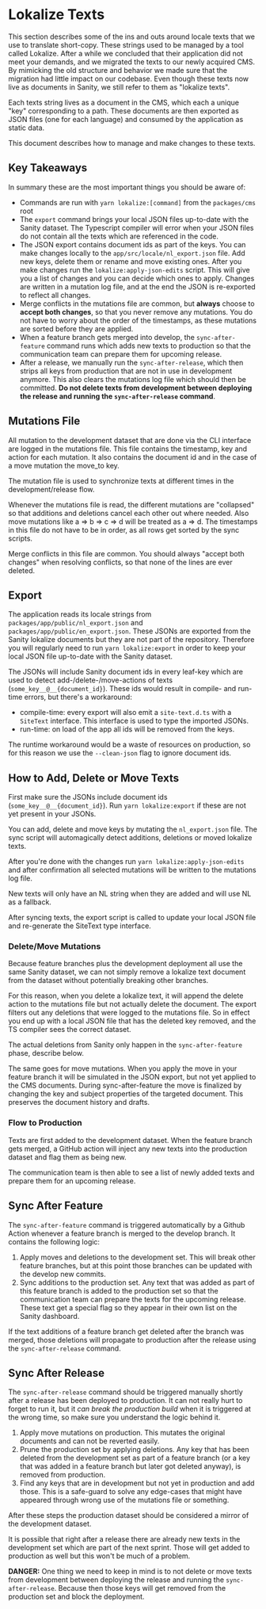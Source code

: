 # Lokalize Texts

This section describes some of the ins and outs around locale texts that we use
to translate short-copy. These strings used to be managed by a tool called
Lokalize. After a while we concluded that their application did not meet your
demands, and we migrated the texts to our newly acquired CMS. By mimicking the
old structure and behavior we made sure that the migration had little impact on
our codebase. Even though these texts now live as documents in Sanity, we still
refer to them as "lokalize texts".

Each texts string lives as a document in the CMS, which each a unique "key"
corresponding to a path. These documents are then exported as JSON files (one
for each language) and consumed by the application as static data.

This document describes how to manage and make changes to these texts.

## Key Takeaways

In summary these are the most important things you should be aware of:

- Commands are run with `yarn lokalize:[command]` from the `packages/cms` root
- The `export` command brings your local JSON files up-to-date with the Sanity
  dataset. The Typescript compiler will error when your JSON files do not
  contain all the texts which are referenced in the code.
- The JSON export contains document ids as part of the keys. You can make
  changes locally to the `app/src/locale/nl_export.json` file. Add new keys,
  delete them or rename and move existing ones. After you make changes run the
  `lokalize:apply-json-edits` script. This will give you a list of changes and
  you can decide which ones to apply. Changes are written in a mutation log
  file, and at the end the JSON is re-exported to reflect all changes.
- Merge conflicts in the mutations file are common, but **always** choose to
  **accept both changes**, so that you never remove any mutations. You do not
  have to worry about the order of the timestamps, as these mutations are sorted
  before they are applied.
- When a feature branch gets merged into develop, the `sync-after-feature`
  command runs which adds new texts to production so that the communication team
  can prepare them for upcoming release.
- After a release, we manually run the `sync-after-release`, which then strips
  all keys from production that are not in use in development anymore. This also
  clears the mutations log file which should then be committed. **Do not delete
  texts from development between deploying the release and running the
  `sync-after-release` command**.

## Mutations File

All mutation to the development dataset that are done via the CLI interface are
logged in the mutations file. This file contains the timestamp, key and action
for each mutation. It also contains the document id and in the case of a move
mutation the move_to key.

The mutation file is used to synchronize texts at different times in the
development/release flow.

Whenever the mutations file is read, the different mutations are "collapsed" so
that additions and deletions cancel each other out where needed. Also move
mutations like a => b => c => d will be treated as a => d. The timestamps in
this file do not have to be in order, as all rows get sorted by the sync
scripts.

Merge conflicts in this file are common. You should always "accept both changes"
when resolving conflicts, so that none of the lines are ever deleted.

## Export

The application reads its locale strings from
`packages/app/public/nl_export.json` and `packages/app/public/en_export.json`.
These JSONs are exported from the Sanity lokalize documents but they are not
part of the repository. Therefore you will regularly need to run `yarn lokalize:export` in order to keep your local JSON file up-to-date with the
Sanity dataset.

The JSONs will include Sanity document ids in every leaf-key which are used to
detect add-/delete-/move-actions of texts (`some_key__@__{document_id}`). These
ids would result in compile- and run-time errors, but there's a workaround:

- compile-time: every export will also emit a `site-text.d.ts` with a `SiteText`
  interface. This interface is used to type the imported JSONs.
- run-time: on load of the app all ids will be removed from the keys.

The runtime workaround would be a waste of resources on production, so for this
reason we use the `--clean-json` flag to ignore document ids.

## How to Add, Delete or Move Texts

First make sure the JSONs include document ids (`some_key__@__{document_id}`).
Run `yarn lokalize:export` if these are not yet present in your JSONs.

You can add, delete and move keys by mutating the `nl_export.json` file. The
sync script will automagically detect additions, deletions or moved lokalize
texts.

After you're done with the changes run `yarn lokalize:apply-json-edits` and
after confirmation all selected mutations will be written to the mutations log
file.

New texts will only have an NL string when they are added and will use NL as a
fallback.

After syncing texts, the export script is called to update your local JSON file
and re-generate the SiteText type interface.

### Delete/Move Mutations

Because feature branches plus the development deployment all use the same Sanity
dataset, we can not simply remove a lokalize text document from the dataset
without potentially breaking other branches.

For this reason, when you delete a lokalize text, it will append the delete
action to the mutations file but not actually delete the document. The export
filters out any deletions that were logged to the mutations file. So in effect
you end up with a local JSON file that has the deleted key removed, and the TS
compiler sees the correct dataset.

The actual deletions from Sanity only happen in the `sync-after-feature` phase,
describe below.

The same goes for move mutations. When you apply the move in your feature branch
it will be simulated in the JSON export, but not yet applied to the CMS
documents. During sync-after-feature the move is finalized by changing the key
and subject properties of the targeted document. This preserves the document
history and drafts.

### Flow to Production

Texts are first added to the development dataset. When the feature branch gets
merged, a GitHub action will inject any new texts into the production dataset
and flag them as being new.

The communication team is then able to see a list of newly added texts and
prepare them for an upcoming release.

## Sync After Feature

The `sync-after-feature` command is triggered automatically by a Github Action
whenever a feature branch is merged to the develop branch. It contains the
following logic:

1. Apply moves and deletions to the development set. This will break other
   feature branches, but at this point those branches can be updated with the
   develop new commits.
2. Sync additions to the production set. Any text that was added as part of this
   feature branch is added to the production set so that the communication team
   can prepare the texts for the upcoming release. These text get a special flag
   so they appear in their own list on the Sanity dashboard.

If the text additions of a feature branch get deleted after the branch was
merged, those deletions will propagate to production after the release using the
`sync-after-release` command.

## Sync After Release

The `sync-after-release` command should be triggered manually shortly after a
release has been deployed to production. It can not really hurt to forget to run
it, but it _can break the production build_ when it is triggered at the wrong
time, so make sure you understand the logic behind it.

1. Apply move mutations on production. This mutates the original documents and
   can not be reverted easily.
2. Prune the production set by applying deletions. Any key that has been deleted
   from the development set as part of a feature branch (or a key that was added
   in a feature branch but later got deleted anyway), is removed from
   production.
3. Find any keys that are in development but not yet in production and add
   those. This is a safe-guard to solve any edge-cases that might have appeared
   through wrong use of the mutations file or something.

After these steps the production dataset should be considered a mirror of the
development dataset.

It is possible that right after a release there are already new texts in the
development set which are part of the next sprint. Those will get added to
production as well but this won't be much of a problem.

**DANGER:** One thing we need to keep in mind is to not delete or move texts
from development between deploying the release and running the
`sync-after-release`. Because then those keys will get removed from the
production set and block the deployment.
